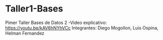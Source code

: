 # Taller1-Bases
Pimer Taller Bases de Datos 2
-Video explicativo: https://youtu.be/kAV6hNYhVCc
Integrantes: Diego Mogollon, Luis Ospina, Helman Fernandez
